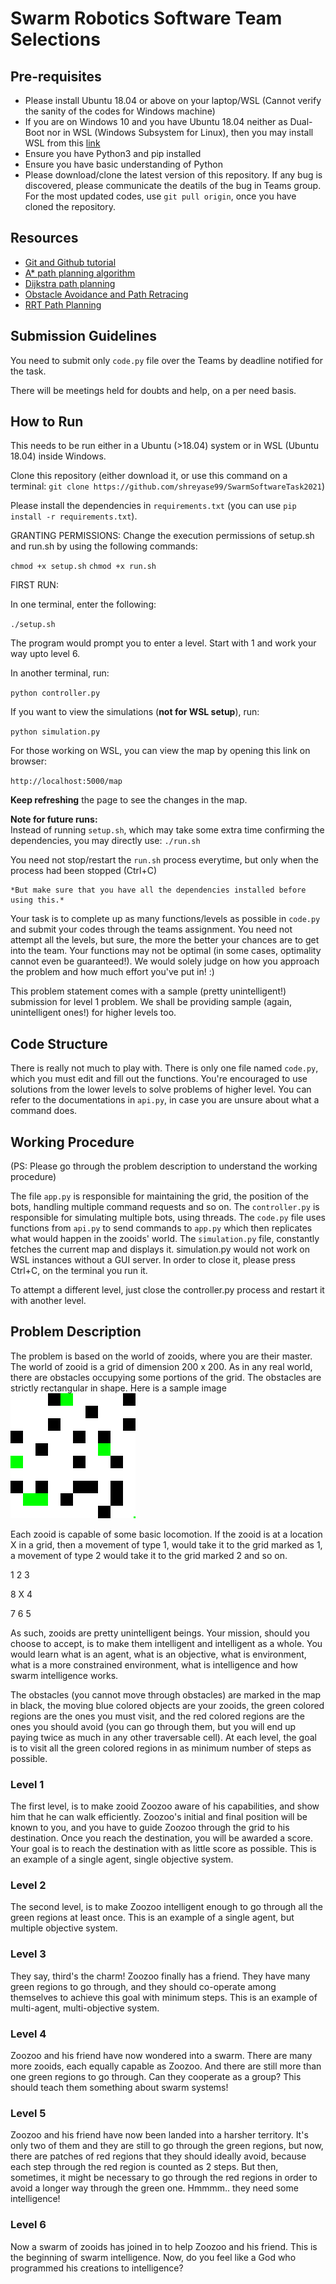 # Swarm Robotics Software Team Selections
## Pre-requisites
* Please install Ubuntu 18.04 or above on your laptop/WSL (Cannot verify the sanity of the codes for Windows machine)
* If you are on Windows 10 and you have Ubuntu 18.04 neither as Dual-Boot nor in WSL (Windows Subsystem for Linux), then you may install WSL from this [link](https://docs.microsoft.com/en-us/windows/wsl/install-win10)  
* Ensure you have Python3 and pip installed
* Ensure you have basic understanding of Python
* Please download/clone the latest version of this repository. If any bug is discovered, please communicate the deatils of the bug in Teams group. For the most updated codes, use `git pull origin`, once you have cloned the repository.

## Resources
* [Git and Github tutorial](https://in.udacity.com/course/how-to-use-git-and-github--ud775-india)
* [A* path planning algorithm](https://www.hackerearth.com/practice/notes/a-search-algorithm/)
* [Dijkstra path planning](https://www.geeksforgeeks.org/dijkstras-shortest-path-algorithm-greedy-algo-7/)
* [Obstacle Avoidance and Path Retracing](https://2019.robotix.in/tutorial/pathplanning/obstacleavoidance/)
* [RRT Path Planning](https://2019.robotix.in/tutorial/pathplanning/rrtplanner/)

## Submission Guidelines

You need to submit only `code.py` file over the Teams by deadline notified for the task.

There will be meetings held for doubts and help, on a per need basis.

## How to Run

This needs to be run either in a Ubuntu (>18.04) system or in WSL (Ubuntu 18.04) inside Windows.

Clone this repository (either download it, or use this command on a terminal: `git clone https://github.com/shreyase99/SwarmSoftwareTask2021`)

Please install the dependencies in `requirements.txt` (you can use `pip install -r requirements.txt`).

GRANTING PERMISSIONS:
Change the execution permissions of  setup.sh and run.sh by using the following commands:

  `chmod +x setup.sh`
  `chmod +x run.sh`

FIRST RUN:

In one terminal, enter the following:

  `./setup.sh`

The program would prompt you to enter a level. Start with 1 and work your way upto level 6.

In another terminal, run:

  `python controller.py`

If you want to view the simulations (**not for WSL setup**), run:

  `python simulation.py`

For those working on WSL, you can view the map by opening this link on browser:

  `http://localhost:5000/map`

**Keep refreshing** the page to see the changes in the map.


**Note for future runs:**  
Instead of running `setup.sh`, which may take some extra time confirming the dependencies, you may directly use:
	`./run.sh`
	
You need not stop/restart the `run.sh` process everytime, but only when the process had been stopped (Ctrl+C)

	*But make sure that you have all the dependencies installed before using this.*

Your task is to complete up as many functions/levels as possible in `code.py` and submit your codes through the teams assignment. You need not attempt all the levels, but sure, the more the better your chances are to get into the team. Your functions may not be optimal (in some cases, optimality cannot even be guaranteed!). We would solely judge on how you approach the problem and how much effort you've put in! :)

This problem statement comes with a sample (pretty unintelligent!) submission for level 1 problem. We shall be providing sample (again, unintelligent ones!) for higher levels too.

## Code Structure
There is really not much to play with. There is only one file named `code.py`, which you must edit and fill out the functions. You're encouraged to use solutions from the lower levels to solve problems of higher level. You can refer to the documentations in `api.py`, in case you are unsure about what a command does.

## Working Procedure
(PS: Please go through the problem description to understand the working procedure)

The file `app.py` is responsible for maintaining the grid, the position of the bots, handling multiple command requests and so on. The `controller.py` is responsible for simulating multiple bots, using threads. The `code.py` file uses functions from `api.py` to send commands to `app.py` which then replicates what would happen in the zooids' world. The `simulation.py` file, constantly fetches the current map and displays it. simulation.py would not work on WSL instances without a GUI server. In order to close it, please press Ctrl+C, on the terminal you run it.

To attempt a different level, just close the controller.py process and restart it with another level.

## Problem Description
The problem is based on the world of zooids, where you are their master. The world of zooid is a grid of dimension 200 x 200. As in any real world, there are obstacles occupying some portions of the grid. The obstacles are strictly rectangular in shape. Here is a sample image    
![sample image](images/curr_map.png)

Each zooid is capable of some basic locomotion. If the zooid is at a location X in a grid, then a movement of type 1, would take it to the grid marked as 1, a movement of type 2 would take it to the grid marked 2 and so on.

1 2 3

8 X 4

7 6 5

As such, zooids are pretty unintelligent beings. Your mission, should you choose to accept, is to make them intelligent and intelligent as a whole. You would learn what is an agent, what is an objective, what is environment, what is a more constrained environment, what is intelligence and how swarm intelligence works.

The obstacles (you cannot move through obstacles) are marked in the map in black, the moving blue colored objects are your zooids, the green colored regions are the ones you must visit, and the red colored regions are the ones you should avoid (you can go through them, but you will end up paying twice as much in any other traversable cell). At each level, the goal is to visit all the green colored regions in as minimum number of steps as possible.

### Level 1
The first level, is to make zooid Zoozoo aware of his capabilities, and show him that he can walk efficiently. Zoozoo's initial and final position will be known to you, and you have to guide Zoozoo through the grid to his destination. Once you reach the destination, you will be awarded a score. Your goal is to reach the destination with as little score as possible. This is an example of a single agent, single objective system.

### Level 2
The second level, is to make Zoozoo intelligent enough to go through all the green regions at least once. This is an example of a single agent, but multiple objective system.

### Level 3
They say, third's the charm! Zoozoo finally has a friend. They have many green regions to go through, and they should co-operate among themselves to achieve this goal with minimum steps. This is an example of multi-agent, multi-objective system.

### Level 4
Zoozoo and his friend have now wondered into a swarm. There are many more zooids, each equally capable as Zoozoo. And there are still more than one green regions to go through. Can they cooperate as a group? This should teach them something about swarm systems!

### Level 5
Zoozoo and his friend have now been landed into a harsher territory. It's only two of them and they are still to go through the green regions, but now, there are patches of red regions that they should ideally avoid, because each step through the red region is counted as 2 steps. But then, sometimes, it might be necessary to go through the red regions in order to avoid a longer way through the green one. Hmmmm.. they need some intelligence!

### Level 6
Now a swarm of zooids has joined in to help Zoozoo and his friend. This is the beginning of swarm intelligence. Now, do you feel like a God who programmed his creations to intelligence?
